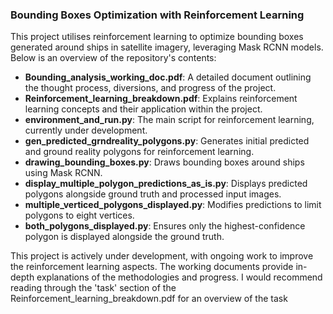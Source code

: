 ### Bounding Boxes Optimization with Reinforcement Learning

This project utilises reinforcement learning to optimize bounding boxes generated around ships in satellite imagery, leveraging Mask RCNN models. Below is an overview of the repository's contents:

- **Bounding_analysis_working_doc.pdf**: A detailed document outlining the thought process, diversions, and progress of the project.
- **Reinforcement_learning_breakdown.pdf**: Explains reinforcement learning concepts and their application within the project.
- **environment_and_run.py**: The main script for reinforcement learning, currently under development.
- **gen_predicted_grndreality_polygons.py**: Generates initial predicted and ground reality polygons for reinforcement learning.
- **drawing_bounding_boxes.py**: Draws bounding boxes around ships using Mask RCNN.
- **display_multiple_polygon_predictions_as_is.py**: Displays predicted polygons alongside ground truth and processed input images.
- **multiple_verticed_polygons_displayed.py**: Modifies predictions to limit polygons to eight vertices.
- **both_polygons_displayed.py**: Ensures only the highest-confidence polygon is displayed alongside the ground truth.

This project is actively under development, with ongoing work to improve the reinforcement learning aspects. The working documents provide in-depth explanations of the methodologies and progress. I would recommend reading through the 'task' section of the Reinforcement_learning_breakdown.pdf for an overview of the task
